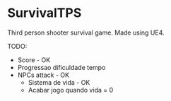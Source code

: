 # SurvivalTPS
Third person shooter survival game. Made using UE4.

TODO:


- Score - OK
- Progressao dificuldade tempo
- NPCs attack - OK
    - Sistema de vida - OK
    - Acabar jogo quando vida = 0
 